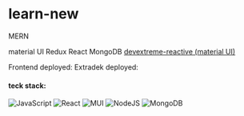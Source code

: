 # learn-new
MERN

material UI
Redux
React
MongoDB
<a href="https://devexpress.github.io/devextreme-reactive/react/chart/docs/guides/getting-started/"> devextreme-reactive (material UI) </a>

Frontend deployed: <a href="https://expense-frontend-khaki.vercel.app/"></a>
Extradek deployed: <a href="https://expense-frontend-khaki.vercel.app/"></a>

#### teck stack:
![JavaScript](https://img.shields.io/badge/javascript-%23323330.svg?style=for-the-badge&logo=javascript&logoColor=%23F7DF1E)
![React](https://img.shields.io/badge/react-%2320232a.svg?style=for-the-badge&logo=react&logoColor=%2361DAFB)
![MUI](https://img.shields.io/badge/MUI-%230081CB.svg?style=for-the-badge&logo=material-ui&logoColor=white) 
![NodeJS](https://img.shields.io/badge/node.js-6DA55F?style=for-the-badge&logo=node.js&logoColor=white) 
![MongoDB](https://img.shields.io/badge/MongoDB-%234ea94b.svg?style=for-the-badge&logo=mongodb&logoColor=white) 
